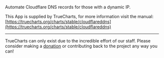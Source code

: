 Automate Cloudflare DNS records for those with a dynamic IP.

This App is supplied by TrueCharts, for more information visit the manual: [https://truecharts.org/charts/stable/cloudflareddns](https://truecharts.org/charts/stable/cloudflareddns)

---

TrueCharts can only exist due to the incredible effort of our staff.
Please consider making a [donation](https://truecharts.org/sponsor) or contributing back to the project any way you can!
